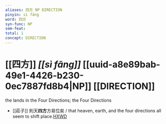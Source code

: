 ```yaml
---
aliases: 四方 NP DIRECTION
pinyin: sì fāng
word: 四方
syn-func: NP
sem-feat: 
total: 1
concept: DIRECTION 
---
```

# [[四方]] *[[sì fāng]]*  [[uuid-a8e89bab-49e1-4426-b230-0ec7887fd8b4|NP]] [[DIRECTION]]
the lands in the Four Directions; the Four Directions
 - [[莊子]] 則天**四方**方易位矣 / that heaven, earth, and the four directions all seem to shift place.[HXWD](https://hxwd.org/textview.html?location=KR5c0126_tls_014-12a.6)